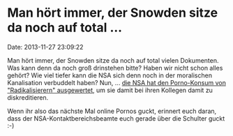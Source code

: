 Man hört immer, der Snowden sitze da noch auf total \...
========================================================

Date: 2013-11-27 23:09:22

Man hört immer, der Snowden sitze da noch auf total vielen Dokumenten.
Was kann denn da noch groß drinstehen bitte? Haben wir nicht schon alles
gehört? Wie viel tiefer kann die NSA sich denn noch in der moralischen
Kanalisation verbuddelt haben? Nun, \... [die NSA hat den Porno-Konsum
von \"Radikalisierern\"
ausgewertet](http://www.theguardian.com/world/2013/nov/27/nsa-details-online-sexual-activity-islamist-radicals),
um sie damit bei ihren Kollegen damit zu diskreditieren.

Wenn ihr also das nächste Mal online Pornos guckt, erinnert euch daran,
dass der NSA-Kontaktbereichsbeamte euch gerade über die Schulter guckt
:-)
